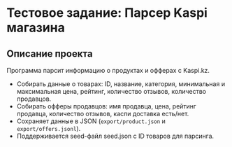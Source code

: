 # Тестовое задание: Парсер Kaspi магазина

## Описание проекта  
Программа парсит информацию о продуктах и офферах с Kaspi.kz.  
- Собирать данные о товарах: ID, название, категория, минимальная и максимальная цена, рейтинг, количество отзывов, количество продавцов.
- Собирать офферы продавцов: имя продавца, цена, рейтинг продавца, количество отзывов, каспи доставка есть/нет.  
- Сохраняет данные в JSON (`export/product.json` и `export/offers.jsonl`).
- Поддерживается seed-файл seed.json с ID товаров для парсинга.

